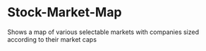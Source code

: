 # Stock-Market-Map
Shows a map of various selectable markets with companies sized according to their market caps
